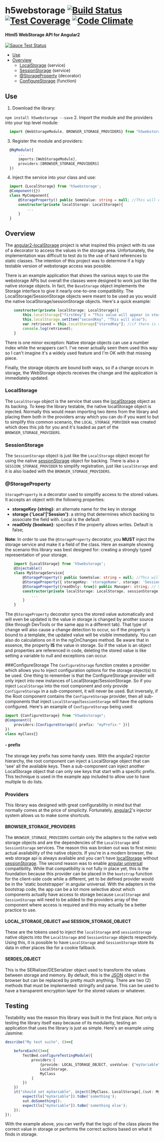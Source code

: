 # h5webstorage [![Build Status][]][bsl] [![Test Coverage][]][tcl] [![Code Climate][]][ccl] 
#### Html5 WebStorage API for Angular2
[![Sauce Test Status](https://saucelabs.com/browser-matrix/SirDarquan.svg)](https://saucelabs.com/u/SirDarquan)
- [Use](#use)
- [Overview](#overview)
  - [LocalStorage](#localstorage) (service)
  - [SessionStorage](#sessionstorage) (service)
  - [@StorageProperty](#storageproperty) (decorator)
  - [ConfigureStorage](#configurestorage) (function)
  
## Use
1. Download the library:

  `npm install h5webstorage --save`	
2.  Import the module and the providers into your top level module:

  ```typescript
	import {WebStorageModule, BROWSER_STORAGE_PROVIDERS} from "h5webstorage";
  ```
3. Register the module and providers:

  ```typescript
	@NgModule({
		...
		imports:[WebStorageModule],
		providers:[BROWSER_STORAGE_PROVIDERS]	
	})
  ```
4. Inject the service into your class and use:

  ```typescript
	import {LocalStorage} from 'h5webstorage';
	@Component({})
	class MyComponent{
		@StorageProperty() public SomeValue: string = null;	//This will expose a specific value in localStorage as property of this class
		constructor(private localStorage: LocalStorage){
			...	
		}
	}
  ```
		
## Overview
The [angular2-localStorage][] project is what inspired this project with
its use of a decorator to access the values in the storage area. 
Unfortunately, the implementation was difficult to test do to the use of
hard references to static classes. The intention of this project was to 
determine if a higly testable version of webstorage access was possible.

There is an example application that shows the various ways to use the 
webstorage APIs but overall the classes were designed to work just like
the native storage objects. In fact, the `BaseStorage` object implements
the Storage interface to give it nearly one-to-one compatibility. The 
LocalStorage/SessionStorage objects were meant to be used as you would the native
localStorage/sessionStorage objects. Here's a quick example:
```typescript
	constructor(private localStorage: LocalStorage){
		this.localStorage["firstKey"] = "This value will appear in storage";
		this.localStorage.setItem("secondKey", "This will also");
		var retrieved = this.localStorage["storedKey"]; //if there is a value in storage it would be retrieved
		console.log(retrieved); 	
	}
```
There is one minor exception: Native storage objects can use a number index
while the wrappers can't. I've never actually seen them used this way so I
can't imagine it's a widely used feature and I'm OK with that missing piece.

Finally, the storage objects are bound both ways, so if a change occurs in
storage, the WebStorage objects receives the change and the application is
immediately updated.
 

### LocalStorage
The `LocalStorage` object is the service that uses the [localStorage][] object
as its backing. To keep the library testable, the native localStorage object
is injected. Normally this would mean importing two items from the library
and placing them both in the providers array which you can do if you 
want to but to simplify this common scenario, the `LOCAL_STORAGE_PORVIDER`
was created which does this job for you and it's loaded as part of the
`BROWSER_STORAGE_PROVIDERS`.

### SessionStorage
The `SessionStorage` object is just like the `LocalStorage` object except
for using the native [sessionStorage][] object for backing. There is also a
`SESSION_STORAGE_PROVIDER` to simplify registration, just like `LocalStorage`
and it is also loaded with the `BROWSER_STORAGE_PROVIDERS`.

### @StorageProperty
`StorageProperty` is a decorator used to simplifiy access to the stored values.
It accepts an object with the following properties:
- __storageKey {string}__: an alternate name for the key in storage
- __storage {'Local'|'Session'}__: a string that determines which backing to associate the field with.
	Local is the default
- __readOnly {boolean}__: specifies if the property allows writes. Default is false;

**Note**: In order to use the `@StorageProperty` decorator, you **MUST**
inject the storage service and make it a field of the class. Here an 
example showing the scenario this library was best designed for: creating a 
strongly typed representation of your storage.
```typescript
	import {LocalStorage} from 'h5webstorage';
	@Injectable()
	class MyStorageService{
		@StorageProperty() public SomeValue: string = null;	//This will expose a specific value in localStorage as a property of this class
		@StorageProperty({ storageKey: 'storageName', storage: 'Session'}) public FriendlyName: string = null;	//This will expose the 'storageName' value in sessionStorage as the 'FriendlyName' property
		@StorageProperty({readOnly: true}) public Manager: string; // Since it is readonly and initialization value isn't necessary
		constructor(private localStorage: LocalStorage, sessionStorage: SessionStorage){	//notice LocalStorage and SessionStorage is injected even though they aren't used directly
			...	
		}
	}
```
The `@StorageProperty` decorator syncs the stored value automatically and will even be updated is the value in storage is changed by 
another source (like through DevTools or the same app in a different tab). That type of change will also cause a change detection to
occur, so if the property is bound to a template, the updated value will be visible immediately. You can also do calculations on it in
the ngOnChanges method.
Be aware that in essence, the property __IS__ the value in storage. So if the value is an object and properties are referenced in code, 
deleting the stored value is like setting a variable to null and exceptions can occur.

###ConfigureStorage
The `ConfigureStorage` function creates a provider which allows you to 
inject configuration options for the storage object(s) to be used. 
One thing to remember is that the ConfigureStorage provider will only 
inject into new instances of LocalStorage/SessionStorage. So if you inject 
`LocalStorage` into the root component and only provide `ConfigureStorage`
in a sub-component, it will never be used. But inversely, if the Root
component contains the `ConfigureStorage` provider, then all sub-components
that inject `LocalStorage`/`SessionStorage` will have the options configured.
Here's an example of `ConfigureStorage` being used:
```typescript
import {ConfigureStorage} from "h5webstorage";
@Component({
	providers:[ConfigureStorage({ prefix: "myPrefix-" })]	
})
class myClass{}
```

#### - prefix
The storage key prefix has some handy uses. With the angular2
injector hierarchy, the root component can inject a LocalStorage object
that can 'see' all the available keys. Then a sub-component can inject
another LocalStorage object that can only see keys that start with a
specific prefix. This technique is used in the example app included to
allow use to have multiple to do lists.

### Providers
This library was designed with great configurability in mind but that normally 
comes at the price of simplicity. Fortunately, [angular2][]'s injector system
allows us to make some shortcuts.

#### BROWSER_STORAGE_PROVIDERS
The `BROWSER_STORAGE_PROVIDERS` contain only the adapters to the native web storage
objects and are the dependencies of the `LocalStorage` and `SessionStorage` services.
The reason this was broken out was to first mimic actual availability of the native objects.
If you're in a modern browser, the web storage api is always available and you can't
have [localStorage][] without [sessionStorage][]. The second reason was to enable
[angular universal][] compatibility. While that compatibility is not fully in place yet, 
this is the foundation because this provider can be placed in the `bootstrap` function
for the client-side code while a different, yet to be defined provider would be in the
'static bootstrapper' in angular universal. With the adapters in the bootstrap code,
the app can be a lot more selective about which components actually have access to
storage because `LocalStorage` and `SessionStorage` will need to be added to the
providers array of the component where access is required and this may actually be a
better practice to use.

#### LOCAL_STORAGE_OBJECT and SESSION_STORAGE_OBJECT
These are the tokens used to inject the `localStorage` and `sessionStorage` native objects into
the `LocalStorage` and `SessionStorage` objects respectivly. Using this, it is possible to have 
`LocalStorage` and `SessionStorage` store its data in other places like for a cookie fallback.

#### SERDES_OBJECT
This is the SERializer/DESerializer object used to transform the values between storage and memory. By
default, this is the [JSON][] object in the browser but can be replaced by pretty much anything. There
are two (2) methods that must be implemented: stringify and parse. This can be used to have a transparent
encryption layer for the stored values or whatever.   

## Testing
Testability was the reason this library was built in the first place. Not only is testing the library
itself easy because of its modularity, testing an application that uses the library is just as simple.
Here's an example using Jasmine:
```typescript
describe("My test suite", ()=>{

	beforeEach(()=>{
		TestBed.configureTestingModule({
			providers:[
				{provide: LOCAL_STORAGE_OBJECT, useValue: {"myVariable": "something"}},
				LocalStorage,
				MyClass
			]
		})
	})
	it("should set myVariable", inject([MyClass, LocalStorage],(sut: MyClass, ls: LocalStorage)=>{
		expect(ls["myVariable"]).toBe('something');
		sut.doSomething();
		expect(ls["myVariable"]).toBe('something else');
	}); 
});
``` 
With the example above, you can verify that the logic of the class places the correct value in storage
or performs the correct actions based on what it finds in storage.


[angular2-localStorage]: https://github.com/marcj/angular2-localStorage
[localStorage]: https://developer.mozilla.org/en-US/docs/Web/API/Window/localStorage
[sessionStorage]: https://developer.mozilla.org/en-US/docs/Web/API/Window/sessionStorage
[Test Coverage]: https://codeclimate.com/github/SirDarquan/h5webstorage/badges/coverage.svg
[tcl]: https://codeclimate.com/github/SirDarquan/h5webstorage/coverage
[Build Status]: https://travis-ci.org/SirDarquan/h5webstorage.svg?branch=master
[bsl]: https://travis-ci.org/SirDarquan/h5webstorage
[Code Climate]: https://codeclimate.com/github/SirDarquan/h5webstorage/badges/gpa.svg
[ccl]: https://codeclimate.com/github/SirDarquan/h5webstorage
[angular2]: https://angular.io
[angular universal]: https://universal.angular.io/
[JSON]: https://developer.mozilla.org/en-US/docs/Web/JavaScript/Reference/Global_Objects/JSON